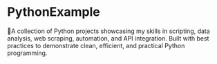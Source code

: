 # PythonExample
🐍A collection of Python projects showcasing my skills in scripting, data analysis, web scraping, automation, and API integration. Built with best practices to demonstrate clean, efficient, and practical Python programming.
